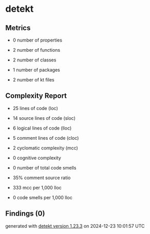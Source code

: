 # detekt

## Metrics

* 0 number of properties

* 2 number of functions

* 2 number of classes

* 1 number of packages

* 2 number of kt files

## Complexity Report

* 25 lines of code (loc)

* 14 source lines of code (sloc)

* 6 logical lines of code (lloc)

* 5 comment lines of code (cloc)

* 2 cyclomatic complexity (mcc)

* 0 cognitive complexity

* 0 number of total code smells

* 35% comment source ratio

* 333 mcc per 1,000 lloc

* 0 code smells per 1,000 lloc

## Findings (0)

generated with [detekt version 1.23.3](https://detekt.dev/) on 2024-12-23 10:01:57 UTC
